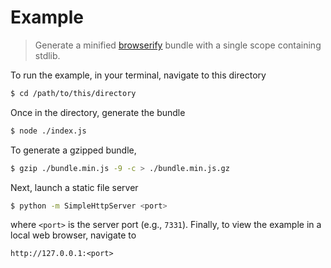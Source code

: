 # Example

> Generate a minified [browserify][browserify] bundle with a single scope containing stdlib.

<!-- Section to include introductory text. Make sure to keep an empty line after the intro `section` element and another before the `/section` close. -->

<section class="intro">

To run the example, in your terminal, navigate to this directory

```bash
$ cd /path/to/this/directory
```

Once in the directory, generate the bundle

```bash
$ node ./index.js
```

To generate a gzipped bundle,

```bash
$ gzip ./bundle.min.js -9 -c > ./bundle.min.js.gz
```

Next, launch a static file server

```bash
$ python -m SimpleHttpServer <port>
```

where `<port>` is the server port (e.g., `7331`). Finally, to view the example in a local web browser, navigate to

```text
http://127.0.0.1:<port>
```

</section>

<!-- /.intro -->

<!-- Section for all links. Make sure to keep an empty line after the `section` element and another before the `/section` close. -->

<section class="links">

[browserify]: https://github.com/substack/node-browserify

</section>

<!-- /.links -->
